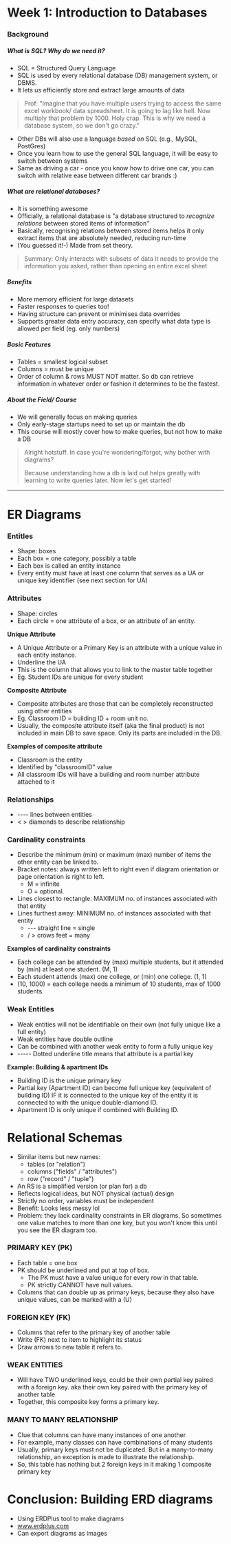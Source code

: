 # Week 1: Introduction to Databases

### Background
##### What is SQL? Why do we need it?
* SQL = Structured Query Language
* SQL is used by every relational database (DB) management system, or DBMS.
* It lets us efficiently store and extract large amounts of data

> Prof: "Imagine that you have multiple users trying to access the same excel workbook/ data spreadsheet. It is going to lag like hell. Now multiply that problem by 1000. Holy crap. This is why we need a database system, so we don't go crazy."

- Other DBs will also use a language _based on_ SQL (e.g., MySQL, PostGres)
- Once you learn how to use the general SQL language, it will be easy to switch between systems
- Same as driving a car - once you know how to drive one car, you can switch with relative ease between different car brands :) 
    
##### What are relational databases?

* It is something  awesome
* Officially, a relational database is "a database structured to _recognize relations_ between stored items of information"
* Basically, recognising relations between stored items helps it only extract items that are absolutely needed, reducing run-time
* (You guessed it!-) Made from set theory. 
> Summary: Only interacts with subsets of data it needs to provide the information you asked, rather than opening an entire excel sheet

##### Benefits
* More memory efficient for large datasets
* Faster responses to queries too!
* Having structure can prevent or minimises data overrides
* Supports greater data entry accuracy, can specify what data type is allowed per field (eg. only numbers) 

##### Basic Features
- Tables = smallest logical subset
- Columns = must be unique
- Order of column & rows MUST NOT matter. So db can retrieve information in whatever order or fashion it determines to be the fastest.

##### About the Field/ Course
- We will generally focus on making queries
- Only early-stage startups need to set up or maintain the db
- This course will mostly cover how to make queries, but not how to make a DB

> Alright hotstuff. In case you're wondering/forgot, why bother with diagrams? 
>
> Because understanding how a db is laid out helps greatly with learning to write queries later. 
> Now let's get started!

-----

# ER Diagrams
### Entitles
- Shape: boxes
- Each box = one category, possibly a table
- Each box is called an entity instance
- Every entity must have at least one column that serves as a UA or unique key identifier (see next section for UA)

### Attributes
- Shape: circles
- Each circle = one attribute of a box, or an attribute of an entity. 

**Unique Attribute**
- A Unique Attribute or a Primary Key is an attribute with a unique value in each entity instance.
- Underline the UA
- This is the column that allows you to link to the master table together
- Eg. Student IDs are unique for every student

**Composite Attribute**
- Composite attributes are those that can be completely reconstructed using other entities
- Eg. Classroom ID = building ID + room unit no.
- Usually, the composite attribute itself (aka the final product) is not included in main DB to save space. Only its parts are included in the DB. 

**Examples of composite attribute**
- Classroom is the entity
- Identified by "classroomID" value
- All classroom IDs will have a building and room number attribute attached to it

### Relationships 
- ---- lines between entities
- < > diamonds to describe relationship

### Cardinality constraints
- Describe the minimum (min) or maximum (max) number of items the other entity can be linked to. 
- Bracket notes: always written left to right even if diagram orientation or page orientation is right to left.
    - M = infinite
    - O = optional.
- Lines closest to rectangle: MAXIMUM no. of instances associated with that entity
- Lines furthest away: MINIMUM no. of instances associated with that entity
    - --- straight line = single
    - / >  crows feet = many

**Examples of cardinality constraints**

- Each college can be attended by (max) multiple students, but it attended by (min) at least one student. (M, 1)
- Each student attends (max) one college, or (min) one college. (1, 1)
- (10, 1000) = each college needs a minimum of 10 students, max of 1000 students.

### Weak Entitles
- Weak entities will not be identifiable on their own (not fully unique like a full entity)
- Weak entities have double outline
- Can be combined with another weak entity to form a fully unique key
- ----- Dotted underline title means that attribute is a partial key

**Example: Building & apartment IDs**

- Building ID is the unique primary key
- Partial key (Apartment ID) can become full unique key (equivalent of building ID) IF it is connected to the unique key of the entity it is connected to with the unique double-diamond ID.
- Apartment ID is only unique if combined with Building ID.

# Relational Schemas

- Similar items but new names:
    - tables (or "relation")
    - columns ("fields" / "attributes")
    - row ("record" / "tuple")
- An RS is a simplified version (or plan for) a db
- Reflects logical ideas, but NOT physical (actual) design
- Strictly no order, variables must be independent
- Benefit: Looks less messy lol
- Problem: they lack cardinality constraints in ER diagrams. So sometimes one value matches to more than one key, but you won't know this until you see the ER diagram too.

### PRIMARY KEY (PK)
- Each table = one box
- PK should be underlined and put at top of box.
    - The PK must have a value unique for every row in that table.
    - PK strictly CANNOT have null values.
- Columns that can double up as primary keys, because they also have unique values, can be marked with a (U)

### FOREIGN KEY (FK)
- Columns that refer to the primary key of another table
- Write (FK) next to item to highlight its status
- Draw arrows to new table it refers to.

### WEAK ENTITIES
- Will have TWO underlined keys, could be their own partial key paired with a foreign key. aka their own key paired with the primary key of another table
- Together, this composite key forms a primary key.

### MANY TO MANY RELATIONSHIP
- Clue that columns can have many instances of one another
- For example, many classes can have combinations of many students
- Usually, primary keys must not be duplicated. But in a many-to-many relationship, an exception is made to illustrate the relationship.
- So, this table has nothing but 2 foreign keys in it making 1 composite primary key

# Conclusion: Building ERD diagrams
- Using ERDPlus tool to make diagrams
- www.erdplus.com
- Can export diagrams as images
